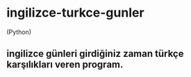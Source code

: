 # ingilizce-turkce-gunler
 (Python)

## ingilizce günleri girdiğiniz zaman türkçe karşılıkları veren program.
